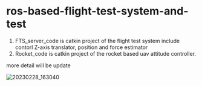 ﻿# ros-based-flight-test-system-and-test

1. FTS_server_code is
 catkin project of the flight test system include contorl Z-axis translator, position and force estimator
2. Rocket_code is
 catkin project of the rocket based uav attitude controller.
 
 more detail will be update

![20230228_163040](https://user-images.githubusercontent.com/128236777/226113836-f0172586-98f9-455c-86a1-2fc611113dfd.jpg)
